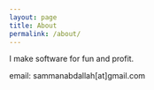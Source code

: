 ```yaml
---
layout: page
title: About
permalink: /about/
---
```


I make software for fun and profit.

email: sammanabdallah[at]gmail.com
